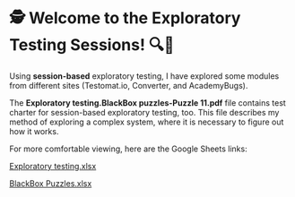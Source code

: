 <div>
  <h1>🕵️ Welcome to the Exploratory Testing Sessions! 🔍📘</h1>
  <p>
    Using <b>session-based</b> exploratory testing, I have explored some modules from different sites (Testomat.io, Converter, and AcademyBugs).
  </p>
  <p>
  The <b>Exploratory testing.BlackBox puzzles-Puzzle 11.pdf</b> file contains test charter for session-based exploratory testing, too. This file describes my method of exploring a complex system, where it is necessary to figure out how it works.
  </p>
  <p>For more comfortable viewing, here are the Google Sheets links:</p>
  <p> <a href="https://docs.google.com/spreadsheets/d/1K0zuY_Ifi-uxbCz2ErB-0oFKPwBUpMIJY4FcmT6teNg/edit?usp=drive_link">Exploratory testing.xlsx</a></p>
  <p> <a href="https://docs.google.com/spreadsheets/d/1ccd7D-ArR3jcCm5nqPOEs0jkJ7nYDhl8wJmbiVGZlcI/edit?usp=sharing">BlackBox Puzzles.xlsx</a></p>

</div>
